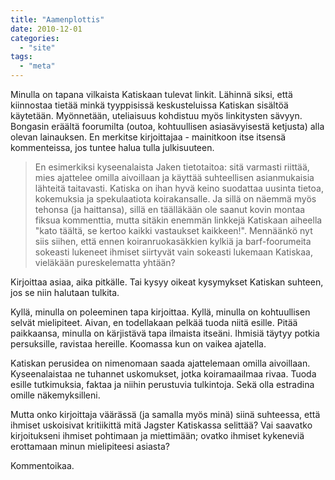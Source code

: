 ```yaml
---
title: "Aamenplottis"
date: 2010-12-01
categories: 
  - "site"
tags: 
  - "meta"
---
```


  
Minulla on tapana vilkaista Katiskaan tulevat linkit. Lähinnä siksi, että kiinnostaa tietää minkä tyyppisissä keskusteluissa Katiskan sisältöä käytetään. Myönnetään, uteliaisuus kohdistuu myös linkitysten sävyyn. Bongasin eräältä foorumilta (outoa, kohtuullisen asiasävyisestä ketjusta) alla olevan lainauksen. En merkitse kirjoittajaa - mainitkoon itse itsensä kommenteissa, jos tuntee halua tulla julkisuuteen.

<!--more-->

> En esimerkiksi kyseenalaista Jaken tietotaitoa: sitä varmasti riittää, mies ajattelee omilla aivoillaan ja käyttää suhteellisen asianmukaisia lähteitä taitavasti. Katiska on ihan hyvä keino suodattaa uusinta tietoa, kokemuksia ja spekulaatiota koirakansalle. Ja sillä on näemmä myös tehonsa (ja haittansa), sillä en täälläkään ole saanut kovin montaa fiksua kommenttia, mutta sitäkin enemmän linkkejä Katiskaan aiheella "kato täältä, se kertoo kaikki vastaukset kaikkeen!". Mennäänkö nyt siis siihen, että ennen koiranruokasäkkien kylkiä ja barf-foorumeita sokeasti lukeneet ihmiset siirtyvät vain sokeasti lukemaan Katiskaa, vieläkään pureskelematta yhtään?

Kirjoittaa asiaa, aika pitkälle. Tai kysyy oikeat kysymykset Katiskan suhteen, jos se niin halutaan tulkita.

Kyllä, minulla on poleeminen tapa kirjoittaa. Kyllä, minulla on kohtuullisen selvät mielipiteet. Aivan, en todellakaan pelkää tuoda niitä esille. Pitää paikkaansa, minulla on kärjistävä tapa ilmaista itseäni. Ihmisiä täytyy potkia persuksille, ravistaa hereille. Koomassa kun on vaikea ajatella.

Katiskan perusidea on nimenomaan saada ajattelemaan omilla aivoillaan. Kyseenalaistaa ne tuhannet uskomukset, jotka koiramaailmaa rivaa. Tuoda esille tutkimuksia, faktaa ja niihin perustuvia tulkintoja. Sekä olla estradina omille näkemyksilleni.

Mutta onko kirjoittaja väärässä (ja samalla myös minä) siinä suhteessa, että ihmiset uskoisivat kritiikittä mitä Jagster Katiskassa selittää? Vai saavatko kirjoitukseni ihmiset pohtimaan ja miettimään; ovatko ihmiset kykeneviä erottamaan minun mielipiteesi asiasta?

Kommentoikaa.

